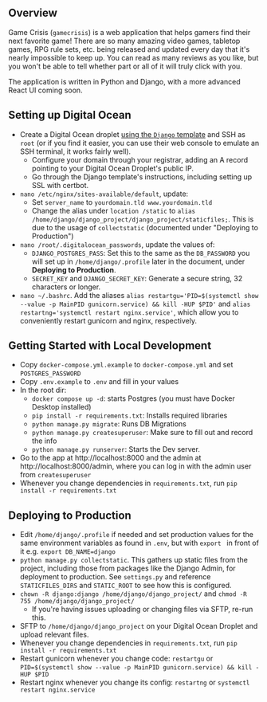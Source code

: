 ## Overview
Game Crisis (`gamecrisis`) is a web application that helps gamers find their next favorite game! There are so many amazing video games, tabletop games, RPG rule sets, etc. being released and updated every day that it's nearly impossible to keep up. You can read as many reviews as you like, but you won't be able to tell whether part or all of it will truly click with you.

The application is written in Python and Django, with a more advanced React UI coming soon.

## Setting up Digital Ocean
* Create a Digital Ocean droplet [using the `Django` template](https://marketplace.digitalocean.com/apps/django#getting-started) and SSH as `root` (or if you find it easier, you can use their web console to emulate an SSH terminal, it works fairly well).
  * Configure your domain through your registrar, adding an A record pointing to your Digital Ocean Droplet's public IP.
  * Go through the Django template's instructions, including setting up SSL with certbot.
* `nano /etc/nginx/sites-available/default`, update:
  * Set `server_name` to `yourdomain.tld www.yourdomain.tld`
  * Change the alias under `location /static` to `alias /home/django/django_project/django_project/staticfiles;`. This is due to the usage of `collectstatic` (documented under "Deploying to Production")
* `nano /root/.digitalocean_passwords`, update the values of:
  * `DJANGO_POSTGRES_PASS`: Set this to the same as the `DB_PASSWORD` you will set up in `/home/django/.profile` later in the document, under **Deploying to Production**.
  * `SECRET_KEY` and `DJANGO_SECRET_KEY`: Generate a secure string, 32 characters or longer.
* `nano ~/.bashrc`. Add the aliases `alias restartgu='PID=$(systemctl show --value -p MainPID gunicorn.service) && kill -HUP $PID'` and `alias restartng='systemctl restart nginx.service'`, which allow you to conveniently restart gunicorn and nginx, respectively.


## Getting Started with Local Development
* Copy `docker-compose.yml.example` to `docker-compose.yml` and set `POSTGRES_PASSWORD`
* Copy `.env.example` to `.env` and fill in your values
* In the root dir:
  * `docker compose up -d`: starts Postgres (you must have Docker Desktop installed)
  * `pip install -r requirements.txt`: Installs required libraries
  * `python manage.py migrate`: Runs DB Migrations
  * `python manage.py createsuperuser`: Make sure to fill out and record the info
  * `python manage.py runserver`: Starts the Dev server.
* Go to the app at http://localhost:8000 and the admin at http://localhost:8000/admin, where you can log in with the admin user from `createsuperuser`
* Whenever you change dependencies in `requirements.txt`, run `pip install -r requirements.txt`


## Deploying to Production
* Edit `/home/django/.profile` if needed and set production values for the same environment variables as found in `.env`, but with `export ` in front of it e.g. `export DB_NAME=django`
* `python manage.py collectstatic`. This gathers up static files from the project, including those from packages like the Django Admin, for deployment to production. See `settings.py` and reference `STATICFILES_DIRS` and `STATIC_ROOT` to see how this is configured.
* `chown -R django:django /home/django/django_project/` and `chmod -R 755 /home/django/django_project/`
  * If you're having issues uploading or changing files via SFTP, re-run this.
* SFTP to `/home/django/django_project` on your Digital Ocean Droplet and upload relevant files.
* Whenever you change dependencies in `requirements.txt`, run `pip install -r requirements.txt`
* Restart gunicorn whenever you change code: `restartgu` or `PID=$(systemctl show --value -p MainPID gunicorn.service) && kill -HUP $PID`
* Restart nginx whenever you change its config: `restartng` or `systemctl restart nginx.service`
